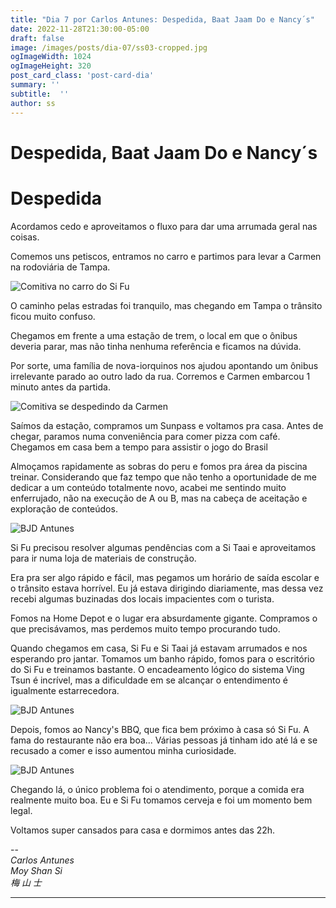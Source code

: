 ```yaml
---
title: "Dia 7 por Carlos Antunes: Despedida, Baat Jaam Do e Nancy´s"
date: 2022-11-28T21:30:00-05:00
draft: false
image: /images/posts/dia-07/ss03-cropped.jpg
ogImageWidth: 1024
ogImageHeight: 320
post_card_class: 'post-card-dia'
summary: ''
subtitle:  ''
author: ss
---
```


# Despedida, Baat Jaam Do e Nancy´s

# Despedida

Acordamos cedo e aproveitamos o fluxo para dar uma arrumada geral nas coisas.

Comemos uns petiscos, entramos no carro e partimos para levar a Carmen na rodoviária de Tampa.

![Comitiva no carro do Si Fu](/images/posts/dia-07/ss01.jpeg)

O caminho pelas estradas foi tranquilo, mas chegando em Tampa o trânsito ficou muito confuso.

Chegamos em frente a uma estação de trem, o local em que o ônibus deveria parar, mas não tinha nenhuma referência e ficamos na dúvida.

Por sorte, uma família de nova-iorquinos nos ajudou apontando um ônibus irrelevante parado ao outro lado da rua. Corremos e Carmen embarcou 1 minuto antes da partida.

![Comitiva se despedindo da Carmen](/images/posts/dia-07/ss05.jpeg)

Saímos da estação, compramos um Sunpass e voltamos pra casa.
Antes de chegar, paramos numa conveniência para comer pizza com café. Chegamos em casa bem a tempo para assistir o jogo do Brasil

Almoçamos rapidamente as sobras do peru e fomos pra área da piscina treinar. Considerando que faz tempo que não tenho a oportunidade de me dedicar a um conteúdo totalmente novo, acabei me sentindo muito enferrujado, não na execução de A ou B, mas na cabeça de aceitação e exploração de conteúdos.

![BJD Antunes](/images/posts/dia-07/ss02.jpeg)

Si Fu precisou resolver algumas pendências com a Si Taai e aproveitamos para ir numa loja de materiais de construção.

Era pra ser algo rápido e fácil, mas pegamos um horário de saída escolar e o trânsito estava horrível. Eu já estava dirigindo diariamente, mas dessa vez recebi algumas buzinadas dos locais impacientes com o turista.

Fomos na Home Depot e o lugar era absurdamente gigante. Compramos o que precisávamos, mas perdemos muito tempo procurando tudo.

Quando chegamos em casa, Si Fu e Si Taai já estavam arrumados e nos esperando pro jantar. Tomamos um banho rápido, fomos para o escritório do Si Fu e treinamos bastante. O encadeamento lógico do sistema Ving Tsun é incrível, mas a dificuldade em se alcançar o entendimento é igualmente estarrecedora.

![BJD Antunes](/images/posts/dia-07/ss03.jpeg)

Depois, fomos ao Nancy's BBQ, que fica bem próximo à casa só Si Fu.
A fama do restaurante não era boa... Várias pessoas já tinham ido até lá e se recusado a comer e isso aumentou minha curiosidade.

![BJD Antunes](/images/posts/dia-07/ss04.jpeg)

Chegando lá, o único problema foi o atendimento, porque a comida era realmente muito boa. Eu e Si Fu tomamos cerveja e foi um momento bem legal.

Voltamos super cansados para casa e dormimos antes das 22h.


--  
_Carlos Antunes_  
_Moy Shan Si_  
_梅 山 士_  

***